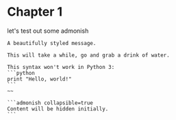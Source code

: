 # Chapter 1

let's test out some admonish

```admonish info
A beautifully styled message.
```

```admonish success title=""
This will take a while, go and grab a drink of water.
```

~~~admonish bug
This syntax won't work in Python 3:
```python
print "Hello, world!"
```
~~

```admonish collapsible=true
Content will be hidden initially.
```

